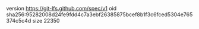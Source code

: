 version https://git-lfs.github.com/spec/v1
oid sha256:95282008d24fe9fdd4c7a3ebf26385875bcef8b1f3c6fced5304e765374c5c4d
size 22350
